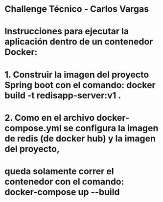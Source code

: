 # Challenge Técnico - Carlos Vargas
# Instrucciones para ejecutar la aplicación dentro de un contenedor Docker:
# 1. Construir la imagen del proyecto Spring boot con el comando: docker build -t redisapp-server:v1 .
# 2. Como en el archivo docker-compose.yml se configura la imagen de redis (de docker hub) y la imagen del proyecto,
# queda solamente correr el contenedor con el comando: docker-compose up --build
